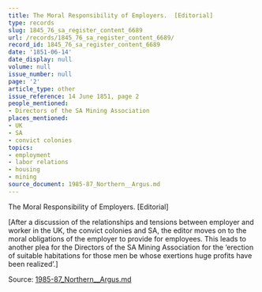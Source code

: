 ```yaml
---
title: The Moral Responsibility of Employers.  [Editorial]
type: records
slug: 1845_76_sa_register_content_6689
url: /records/1845_76_sa_register_content_6689/
record_id: 1845_76_sa_register_content_6689
date: '1851-06-14'
date_display: null
volume: null
issue_number: null
page: '2'
article_type: other
issue_reference: 14 June 1851, page 2
people_mentioned:
- Directors of the SA Mining Association
places_mentioned:
- UK
- SA
- convict colonies
topics:
- employment
- labor relations
- housing
- mining
source_document: 1985-87_Northern__Argus.md
---
```


The Moral Responsibility of Employers.  [Editorial]

[After a discussion of the relationships and tensions between employer and worker in the UK, the convict colonies and SA, the editor moves on to the moral obligations of the employer to provide for employees.  This leads to another plea for the Directors of the SA Mining Association for the ‘erection of suitable habitations for those men be whose exertions huge profits have been realized’.]

Source: [1985-87_Northern__Argus.md](/downloads/markdown/1985-87_Northern__Argus.md)
